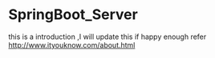 # SpringBoot_Server
 this is a introduction ,I will update this if happy enough 
  refer http://www.ityouknow.com/about.html
